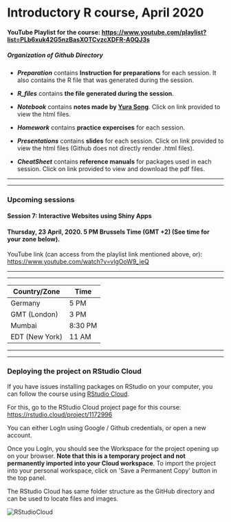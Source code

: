 # Introductory R course, April 2020

#### YouTube Playlist for the course: https://www.youtube.com/playlist?list=PLb6xuk42G5nzBasXOTCvzcXDFR-A0QJ3s

##### Organization of Github Directory

- ***Preparation*** contains **Instruction for preparations** for each session. It also contains the R file that was generated during the session.

- ***R_files*** contains **the file generated during the session**.

- ***Notebook*** contains **notes made by [Yura Song](https://github.com/yurasong)**. Click on link provided to view the html files.

- ***Homework*** contains **practice expercises** for each session.

- ***Presentations*** contains **slides** for each session. Click on link provided to view the html files (Github does not directly render .html files).

- ***CheatSheet*** contains **reference manuals** for packages used in each session. Click on link provided to view and download the pdf files.

***
***
### Upcoming sessions

#### Session 7: Interactive Websites using Shiny Apps
#### Thursday, 23 April, 2020. 5 PM Brussels Time (GMT +2) (**See time for your zone below**).
YouTube link (can access from the playlist link mentioned above, or): https://www.youtube.com/watch?v=vlgOoW9_jeQ
***
***
Country/Zone | Time
--------|------
Germany | 5 PM
GMT (London) | 3 PM
Mumbai | 8:30 PM
EDT (New York) | 11 AM
***
***
### Deploying the project on RStudio Cloud

If you have issues installing packages on RStudio on your computer, you can follow the course using [RStudio Cloud](https://rstudio.cloud/).

For this, go to the RStudio Cloud project page for this course: <https://rstudio.cloud/project/1172996> 

You can either LogIn using Google / Github credentials, or open a new account. 

Once you LogIn, you should see the Workspace for the project opening up on your browser. **Note that this is a temporary project and not permanently imported into your Cloud workspace**. To import the project into your personal workspace, click on 'Save a Permanent Copy' button in the top panel. 

The RStudio Cloud has same folder structure as the GitHub directory and can be used to locate files and images.

![RStudioCloud](https://github.com/sumeetpalsingh/R_course/blob/master/images/RStudioCloud.png)
